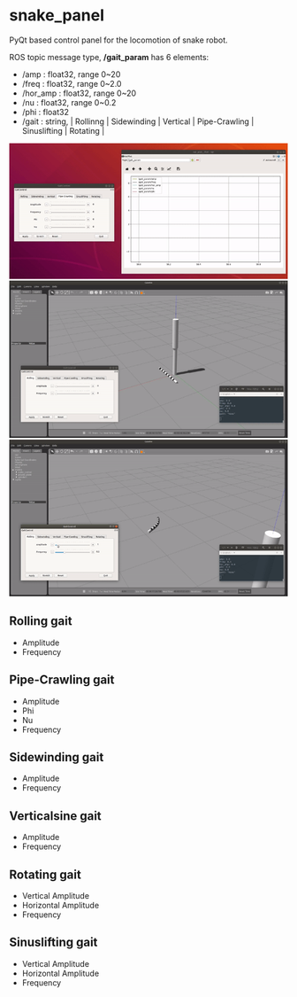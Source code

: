 # snake_panel
PyQt based control panel for the locomotion of snake robot.

ROS topic message type, __/gait_param__ has 6 elements:
- /amp : float32, range 0~20
- /freq : float32, range 0~2.0
- /hor_amp : float32, range 0~20
- /nu : float32, range 0~0.2
- /phi : float32
- /gait : string, | Rollinng | Sidewinding | Vertical | Pipe-Crawling | Sinuslifting | Rotating |

<center><img src="https://github.com/SeunghyunLim/snake_panel/blob/main/gif/panel_topic.gif" alt="drawing" width="720"/></center>
<center><img src="https://github.com/SeunghyunLim/snake_panel/blob/main/gif/panel_control.gif" alt="drawing" width="720"/></center>
<center><img src="https://github.com/SeunghyunLim/snake_panel/blob/main/gif/panel_rolling.gif" alt="drawing" width="720"/></center>


## Rolling gait
- Amplitude
- Frequency

## Pipe-Crawling gait
- Amplitude
- Phi
- Nu
- Frequency

## Sidewinding gait
- Amplitude
- Frequency

## Verticalsine gait
- Amplitude
- Frequency

## Rotating gait
- Vertical Amplitude
- Horizontal Amplitude
- Frequency

## Sinuslifting gait
- Vertical Amplitude
- Horizontal Amplitude
- Frequency
